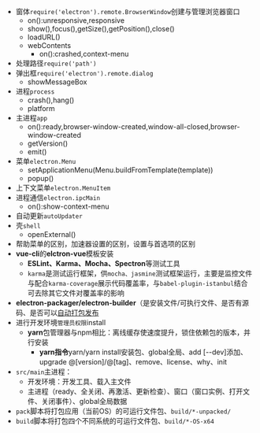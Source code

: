 - 窗体`require('electron').remote.BrowserWindow`创建与管理浏览器窗口
    - on():unresponsive,responsive
    - show(),focus(),getSize(),getPosition(),close()
    - loadURL()
    - webContents
        - on():crashed,context-menu
- 处理路径`require('path')`
- 弹出框`require('electron').remote.dialog`
    - showMessageBox
- 进程`process`
    - crash(),hang()
    - platform
- 主进程`app`
    - on():ready,browser-window-created,window-all-closed,browser-window-created
    - getVersion()
    - emit()
- 菜单`electron.Menu`
    - setApplicationMenu(Menu.buildFromTemplate(template))
    - popup()
- 上下文菜单`electron.MenuItem`
- 进程通信`electron.ipcMain`
    - on():show-context-menu
- 自动更新`autoUpdater`
- 壳`shell`
    - openExternal()
- 帮助菜单的区别，加速器设置的区别，设置与首选项的区别
- **vue-cli**的**elctron-vue**模板安装
    - **ESLint、Karma、Mocha、Spectron**等测试工具
    - `karma`是测试运行框架，供`mocha、jasmine`测试框架运行，主要是监控文件与配合`karma-coverage`展示代码覆盖率，与`babel-plugin-istanbul`结合可去除其它文件对覆盖率的影响
- **electron-packager/electron-builder**（是安装文件/可执行文件、是否有源码、是否可以[自动打包发布](https://simulatedgreg.gitbooks.io/electron-vue/content/cn/using-electron-builder.html)
- 进行开发环境`管理员权限`install
    - **yarn**包管理器与npm相比：离线缓存使速度提升，锁住依赖包的版本，并行安装
        - **yarn指令**yarn/yarn install安装包、global全局、add [--dev]添加、upgrade @[version]/@[tag]、remove、license、why、init
- `src/main`主进程：
    - 开发环境：开发工具、载入主文件
    - 主进程（ready、全关闭、再激活、更新检查）、窗口（窗口实例、打开文件、关闭事件）、global全局数据
- `pack`脚本将打包应用（当前OS）的可运行文件包、`build/*-unpacked/`
- `build`脚本将打包四个不同系统的可运行文件包、`build/*-OS-x64`